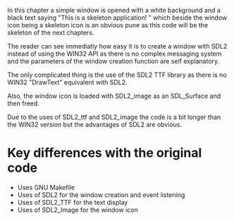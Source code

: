 In this chapter a simple window is opened with a white background and a black
text saying "This is a skeleton application! " which beside the window icon being
a skeleton icon is an obvious pune as this code will be the skeleton of the
next chapters.

The reader can see immediatly how easy it is to create a window with SDL2
instead of using the WIN32 API as there is no complex messaging system and
the parameters of the window creation function are self explanatory.

The only complicated thing is the use of the SDL2 TTF library as there is no
WIN32 "DrawText" equivalent with SDL2.

Also, the window icon is loaded with SDL2_image as an SDL_Surface and then freed. 

Due to the uses of SDL2_ttf and SDL2_image the code is a bit longer than the WIN32 version
but the advantages of SDL2 are obvious.


# Key differences with the original code

* Uses GNU Makefile
* Uses of SDL2 for the window creation and event listening
* Uses of SDL2_TTF for the text display
* Uses of SDL2_Image for the window icon
